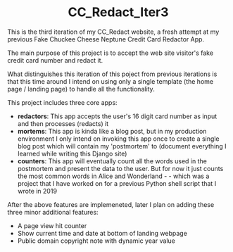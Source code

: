 # <center>CC_Redact_Iter3</center>

This is the third iteration of my CC_Redact website, a fresh attempt at my previous Fake Chuckee Cheese Neptune Credit Card Redactor App. 

The main purpose of this project is to accept the web site visitor's fake credit card number and redact it.

What distinguishes this iteration of this poject from previous iterations is that this time around I intend on using only a single template (the home page / landing page) to handle all the functionality. 

This project includes three core apps:
* <strong>redactors</strong>: This app accepts the user's 16 digit card number as input and then processes (redacts) it
* <strong>mortems</strong>: This app is kinda like a blog post, but in my production environment I only intend on invoking this app once to create a single blog post which will contain my 'postmortem' to (document everything I learned while writing this Django site)
* <strong>counters</strong>: This app will eventually count all the words used in the postmortem and present the data to the user. But for now it just counts the most common words in Alice and Wonderland - - which was a project that I have worked on for a previous Python shell script that I wrote in 2019

After the above features are implemeneted, later I plan on adding these three minor additional features:
* A page view hit counter
* Show current time and date at bottom of landing webpage
* Public domain copyright note with dynamic year value
